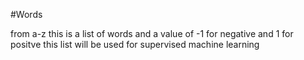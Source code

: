 #Words

from a-z this is a list of words and a value of -1 for negative and 1 for positve
this list will be used for supervised machine learning